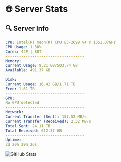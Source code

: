 # 🌐 Server Stats
## 🔍 Server Info
```yaml
CPU: Intel(R) Xeon(R) CPU E5-2699 v4 @ 1351.07GHz
CPU Usage: 1.30%
Cores: 44P | 88T
-----------------------------------
Memory:
Current Usage: 9.21 GB/503.74 GB
Available: 491.37 GB
-----------------------------------
Disk:
Current Usage: 16.42 GB/1.71 TB
Free: 1.61 TB
-----------------------------------
GPU:
No GPU detected
-----------------------------------
Network:
Current Transfer (Sent): 157.52 MB/s
Current Transfer (Received): 2.32 MB/s
Total Sent: 24.11 TB
Total Received: 612.37 GB
-----------------------------------
Uptime:
2d 20h 29m 26s
```
![GitHub Stats](https://img.shields.io/badge/Updated-2025-02-10_19:12:44-blue)